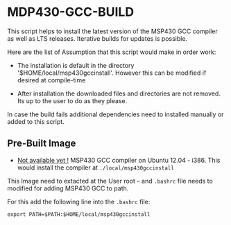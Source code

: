 MDP430-GCC-BUILD
================

This script helps to install the latest version of the MSP430 GCC compiler as well as LTS releases.
Iterative builds for updates is possible.

Here are the list of Assumption that this script would make in order work:

 *   The installation is default in the directory '$HOME/local/msp430gccinstall'. However this can be modified if desired at compile-time

 *   After installation the downloaded files and directories are not removed. Its up to the user to do as they please.

In case the build fails additional dependencies need to installed manually or added to this script.

## Pre-Built Image

 * [Not available yet !]()
 MSP430 GCC compiler on Ubuntu 12.04 - i386. This would install the compiler at `./local/msp430gccinstall`

This Image need to extacted at the User root `~` and `.bashrc` file needs to modified for adding MSP430 GCC to path.

For this add the following line into the `.bashrc` file:

`export PATH=$PATH:$HOME/local/msp430gccinstall`

